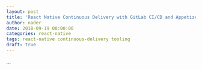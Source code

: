 ```yaml
---
layout: post
title: 'React Native Continuous Delivery with GitLab CI/CD and Appetize'
author: nader
date: 2018-09-19 00:00:00
categories: react-native
tags: react-native continuous-delivery tooling
draft: true
---
```


...
